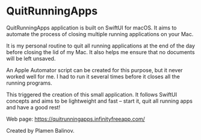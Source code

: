 # QuitRunningApps

QuitRunningApps application is built on SwiftUI for macOS. It aims to automate the process of closing multiple running applications on your Mac. 

It is my personal routine to quit all running applications at the end of the day before closing the lid of my Mac. It also helps me ensure that no documents will be left unsaved.

An Apple Automator script can be created for this purpose, but it never worked well for me. I had to run it several times before it closes all the running programs. 

This triggered the creation of this small application. It follows SwiftUI concepts and aims to be lightweight and fast – start it, quit all running apps and have a good rest!


Web page: https://quitrunningapps.infinityfreeapp.com/

Created by Plamen Balinov.

